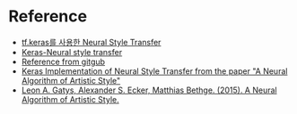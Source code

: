 Reference
===
- [tf.keras를 사용한 Neural Style Transfer](https://www.tensorflow.org/tutorials/generative/style_transfer?hl=ko)  
- [Keras-Neural style transfer](https://keras.io/examples/generative/neural_style_transfer)  
- [Reference from gitgub](https://github.com/keras-team/keras-io/blob/master/examples/generative)  
- [Keras Implementation of Neural Style Transfer from the paper "A Neural Algorithm of Artistic Style"](https://github.com/titu1994/Neural-Style-Transfer)  
- [Leon A. Gatys, Alexander S. Ecker, Matthias Bethge. (2015). A Neural Algorithm of Artistic Style.](https://arxiv.org/pdf/1508.06576.pdf)  
